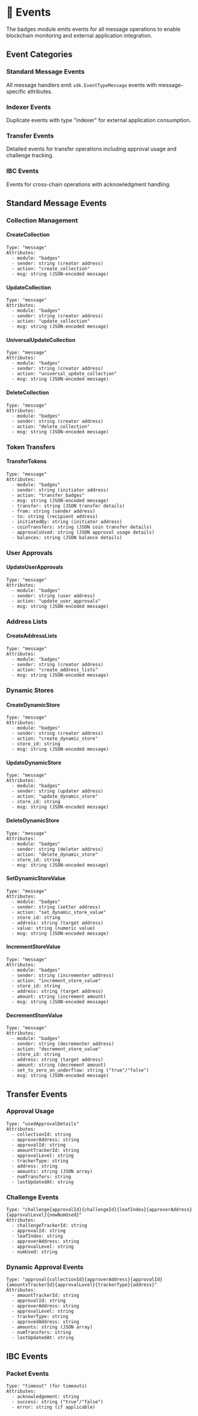 # 📡 Events

The badges module emits events for all message operations to enable blockchain monitoring and external application integration.

## Event Categories

### Standard Message Events

All message handlers emit `sdk.EventTypeMessage` events with message-specific attributes.

### Indexer Events

Duplicate events with type "indexer" for external application consumption.

### Transfer Events

Detailed events for transfer operations including approval usage and challenge tracking.

### IBC Events

Events for cross-chain operations with acknowledgment handling.

## Standard Message Events

### Collection Management

#### CreateCollection

```
Type: "message"
Attributes:
  - module: "badges"
  - sender: string (creator address)
  - action: "create_collection"
  - msg: string (JSON-encoded message)
```

#### UpdateCollection

```
Type: "message"
Attributes:
  - module: "badges"
  - sender: string (creator address)
  - action: "update_collection"
  - msg: string (JSON-encoded message)
```

#### UniversalUpdateCollection

```
Type: "message"
Attributes:
  - module: "badges"
  - sender: string (creator address)
  - action: "universal_update_collection"
  - msg: string (JSON-encoded message)
```

#### DeleteCollection

```
Type: "message"
Attributes:
  - module: "badges"
  - sender: string (creator address)
  - action: "delete_collection"
  - msg: string (JSON-encoded message)
```

### Token Transfers

#### TransferTokens

```
Type: "message"
Attributes:
  - module: "badges"
  - sender: string (initiator address)
  - action: "transfer_badges"
  - msg: string (JSON-encoded message)
  - transfer: string (JSON transfer details)
  - from: string (sender address)
  - to: string (recipient address)
  - initiatedBy: string (initiator address)
  - coinTransfers: string (JSON coin transfer details)
  - approvalsUsed: string (JSON approval usage details)
  - balances: string (JSON balance details)
```

### User Approvals

#### UpdateUserApprovals

```
Type: "message"
Attributes:
  - module: "badges"
  - sender: string (user address)
  - action: "update_user_approvals"
  - msg: string (JSON-encoded message)
```

### Address Lists

#### CreateAddressLists

```
Type: "message"
Attributes:
  - module: "badges"
  - sender: string (creator address)
  - action: "create_address_lists"
  - msg: string (JSON-encoded message)
```

### Dynamic Stores

#### CreateDynamicStore

```
Type: "message"
Attributes:
  - module: "badges"
  - sender: string (creator address)
  - action: "create_dynamic_store"
  - store_id: string
  - msg: string (JSON-encoded message)
```

#### UpdateDynamicStore

```
Type: "message"
Attributes:
  - module: "badges"
  - sender: string (updater address)
  - action: "update_dynamic_store"
  - store_id: string
  - msg: string (JSON-encoded message)
```

#### DeleteDynamicStore

```
Type: "message"
Attributes:
  - module: "badges"
  - sender: string (deleter address)
  - action: "delete_dynamic_store"
  - store_id: string
  - msg: string (JSON-encoded message)
```

#### SetDynamicStoreValue

```
Type: "message"
Attributes:
  - module: "badges"
  - sender: string (setter address)
  - action: "set_dynamic_store_value"
  - store_id: string
  - address: string (target address)
  - value: string (numeric value)
  - msg: string (JSON-encoded message)
```

#### IncrementStoreValue

```
Type: "message"
Attributes:
  - module: "badges"
  - sender: string (incrementer address)
  - action: "increment_store_value"
  - store_id: string
  - address: string (target address)
  - amount: string (increment amount)
  - msg: string (JSON-encoded message)
```

#### DecrementStoreValue

```
Type: "message"
Attributes:
  - module: "badges"
  - sender: string (decrementer address)
  - action: "decrement_store_value"
  - store_id: string
  - address: string (target address)
  - amount: string (decrement amount)
  - set_to_zero_on_underflow: string ("true"/"false")
  - msg: string (JSON-encoded message)
```

## Transfer Events

### Approval Usage

```
Type: "usedApprovalDetails"
Attributes:
  - collectionId: string
  - approverAddress: string
  - approvalId: string
  - amountTrackerId: string
  - approvalLevel: string
  - trackerType: string
  - address: string
  - amounts: string (JSON array)
  - numTransfers: string
  - lastUpdatedAt: string
```

### Challenge Events

```
Type: "challenge{approvalId}{challengeId}{leafIndex}{approverAddress}{approvalLevel}{newNumUsed}"
Attributes:
  - challengeTrackerId: string
  - approvalId: string
  - leafIndex: string
  - approverAddress: string
  - approvalLevel: string
  - numUsed: string
```

### Dynamic Approval Events

```
Type: "approval{collectionId}{approverAddress}{approvalId}{amountsTrackerId}{approvalLevel}{trackerType}{address}"
Attributes:
  - amountTrackerId: string
  - approvalId: string
  - approverAddress: string
  - approvalLevel: string
  - trackerType: string
  - approvedAddress: string
  - amounts: string (JSON array)
  - numTransfers: string
  - lastUpdatedAt: string
```

## IBC Events

### Packet Events

```
Type: "timeout" (for timeouts)
Attributes:
  - acknowledgement: string
  - success: string ("true"/"false")
  - error: string (if applicable)
```
